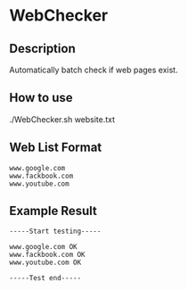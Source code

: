 # WebChecker
## Description
Automatically batch check if web pages exist.

## How to use
./WebChecker.sh website.txt

## Web List Format
```
www.google.com
www.fackbook.com
www.youtube.com

```

## Example Result
```
-----Start testing-----

www.google.com OK
www.fackbook.com OK
www.youtube.com OK

-----Test end-----
```

